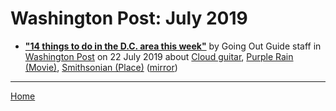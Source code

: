 # Washington Post: July 2019

 - [**"14 things to do in the D.C. area this week"**](https://www.washingtonpost.com/dc-md-va/2019/07/22/things-do-dc-area-this-week/) by Going Out Guide staff in [Washington Post](https://www.washingtonpost.com/dc-md-va/2019/07/22/things-do-dc-area-this-week/) on 22 July 2019 about [Cloud guitar](https://bjmdotnet.github.io/pr1nc3/topics/cloud-guitar/), [Purple Rain (Movie)](https://bjmdotnet.github.io/pr1nc3/topics/movie/purple-rain/), [Smithsonian (Place)](https://bjmdotnet.github.io/pr1nc3/topics/place/smithsonian/) ([mirror](https://web.archive.org/web/*/https://www.washingtonpost.com/dc-md-va/2019/07/22/things-do-dc-area-this-week/))

----

[Home](./)
